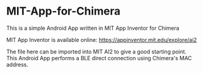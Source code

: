# MIT-App-for-Chimera

This is a simple Android App written in MIT App Inventor for Chimera

MIT App Inventor is available online: https://appinventor.mit.edu/explore/ai2

The file here can be imported into MIT AI2 to give a good starting point. 
This Android App performs a BLE direct connection using Chimera's MAC address.
